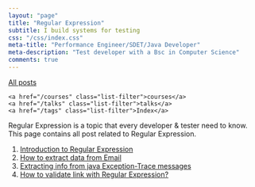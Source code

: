 ```yaml
---
layout: "page"
title: "Regular Expression"
subtitle: I build systems for testing
css: "/css/index.css"
meta-title: "Performance Engineer/SDET/Java Developer"
meta-description: "Test developer with a Bsc in Computer Science"
comments: true
---
```

<div class="list-filters">
    <a href="/" class="list-filter filter-selected">All posts</a>

    <a href="/courses" class="list-filter">courses</a>
	<a href="/talks" class="list-filter">talks</a>
    <a href="/tags" class="list-filter">Index</a>
</div>

Regular Expression is a topic that every developer & tester need to know. This page contains all post related to Regular Expression.

1. [Introduction to Regular Expression](http://shantonusarker.blogspot.com/2013/06/29/regular-expression-intro/)
2. [How to extract data from Email](https://sarkershantonu.github.io/2013/06/30/regex-email-extract/)
3. [Extracting info from java Exception-Trace messages](https://sarkershantonu.github.io/2013/07/01/regex-java-exception-extract/)
4. [How to validate link with Regular Expression?](https://sarkershantonu.github.io/2013/07/05/regex-link-validation/)